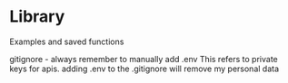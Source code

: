 # Library
Examples and saved functions

gitignore - always remember to manually add
    .env
This refers to private keys for apis. adding .env to the .gitignore will remove my personal data
